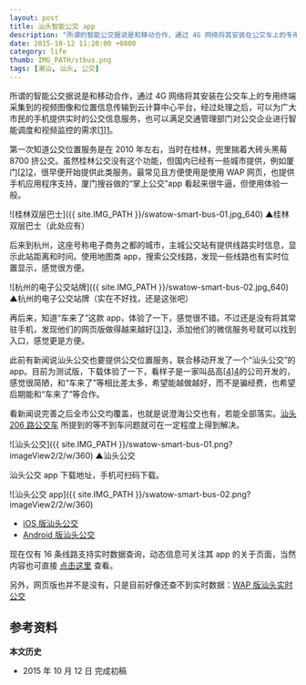 ```yaml
---
layout: post
title: 汕头智能公交 app
description: "所谓的智能公交据说是和移动合作，通过 4G 网络将其安装在公交车上的专用终端采集到的视频图像和位置信息传输到云计算中心平台，经过处理之后，可以为广大市民的手机提供实时的公交信息服务，也可以满足交通管理部门对公交企业进行智能调度和视频监控的需求。"
date: 2015-10-12 11:20:00 +0800
category: life
thumb: IMG_PATH/stbus.png
tags: [潮汕, 汕头, 公交]
---
```


所谓的智能公交据说是和移动合作，通过 4G 网络将其安装在公交车上的专用终端采集到的视频图像和位置信息传输到云计算中心平台，经过处理之后，可以为广大市民的手机提供实时的公交信息服务，也可以满足交通管理部门对公交企业进行智能调度和视频监控的需求[[1]][1]。

第一次知道公交位置服务是在 2010 年左右，当时在桂林，兜里揣着大砖头黑莓 8700 挤公交。虽然桂林公交没有这个功能，但国内已经有一些城市提供，例如厦门[[2]][2]，很早便开始提供此类服务。最常见且方便使用是使用 WAP 网页，也提供手机应用程序支持，厦门搜谷做的“掌上公交”app 看起来很牛逼，但使用体验一般。

![桂林双层巴士]({{ site.IMG_PATH }}/swatow-smart-bus-01.jpg_640)
&#9650;桂林双层巴士（此处应有）

后来到杭州，这座号称电子商务之都的城市，主城公交站有提供线路实时信息，显示此站距离和时间。使用地图类 app，搜索公交线路，发现一些线路也有实时位置显示，感觉很方便。

![杭州的电子公交站牌]({{ site.IMG_PATH }}/swatow-smart-bus-02.jpg_640)
&#9650;杭州的电子公交站牌（实在不好找，还是这张吧）

再后来，知道“车来了”这款 app，体验了一下，感觉很不错。不过还是没有将其常驻手机，发现他们的网页版做得越来越好[[3]][3]，添加他们的微信服务号就可以找到入口，感觉更是方便。

此前有新闻说汕头公交也要提供公交位置服务，联合移动开发了一个“汕头公交”的 app。目前为测试版，下载体验了一下，看样子是一家叫品高[[4]][4]的公司开发的，感觉很简陋，和“车来了”等相比差太多，希望能越做越好，而不是骗经费，也希望后期能和“车来了”等合作。

看新闻说完善之后全市公交均覆盖，也就是说澄海公交也有，若能全部落实。[汕头 206 路公交车](/number-206-bus.html) 所提到的等不到车问题就可在一定程度上得到解决。

![汕头公交]({{ site.IMG_PATH }}/swatow-smart-bus-01.png?imageView2/2/w/360)
&#9650;汕头公交

汕头公交 app 下载地址，手机可扫码下载。

![汕头公交 app]({{ site.IMG_PATH }}/swatow-smart-bus-02.png?imageView2/2/w/360)

* [iOS 版汕头公交](http://www.pgyer.com/iqkI)
* [Android 版汕头公交](http://www.pgyer.com/tNDq)

现在仅有 16 条线路支持实时数据查询，动态信息可关注其 app 的关于页面，当然内容也可直接 [点击这里](http://183.232.33.171/IntelligentBusService.asmx/GetAbout) 查看。

另外，网页版也并不是没有，只是目前好像还查不到实时数据：[WAP 版汕头实时公交](http://wap.ishantou.com/bus/search.aspx?areacode=440500)

## 参考资料

[1]: http://www.gd.chinanews.com/2015/2015-03-02/2/344740.shtml "广东移动在汕头率先推出4G智能公交服务--广东新闻网"
[2]: http://mybus.xiamentd.com/ "厦门无线城市掌上公交"
[3]: http://web.chelaile.net.cn/ch5/ "车来了（网页版）"
[4]: http://www.bingosoft.net/ "品高软件"

**本文历史**

* 2015 年 10 月 12 日 完成初稿
